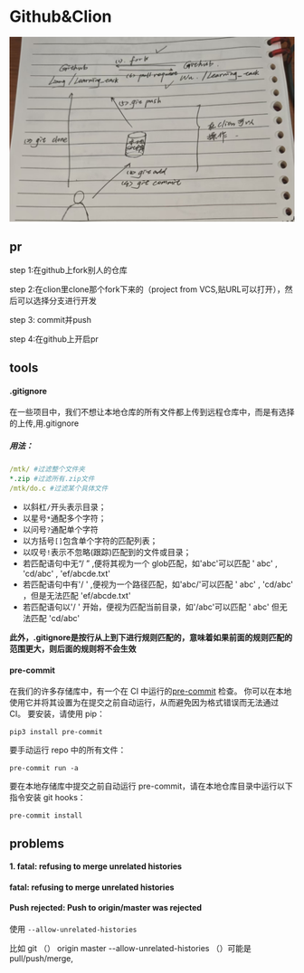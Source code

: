 # Github&Clion

![photo](../imgs/github.jpeg)



## pr

step 1:在github上fork别人的仓库

step 2:在clion里clone那个fork下来的（project from VCS,贴URL可以打开），然后可以选择分支进行开发

step 3: commit并push

step 4:在github上开启pr



## tools

#### .gitignore

在一些项目中，我们不想让本地仓库的所有文件都上传到远程仓库中，而是有选择的上传,用.gitignore

##### 用法：

```yaml
/mtk/ #过滤整个文件夹
*.zip #过滤所有.zip文件
/mtk/do.c #过滤某个具体文件
```

- 以斜杠`/`开头表示目录；
- 以星号`*`通配多个字符；
- 以问号`?`通配单个字符
- 以方括号`[]`包含单个字符的匹配列表；
- 以叹号`!`表示不忽略(跟踪)匹配到的文件或目录；
- 若匹配语句中无“/ ” ,便将其视为一个 glob匹配，如'abc'可以匹配 ' abc' , 'cd/abc' , 'ef/abcde.txt'
- 若匹配语句中有'/ ' ,便视为一个路径匹配，如'abc/'可以匹配 ' abc' , 'cd/abc' ，但是无法匹配 'ef/abcde.txt'
- 若匹配语句以'/ ' 开始，便视为匹配当前目录，如'/abc'可以匹配 ' abc' 但无法匹配 'cd/abc' 

**此外，.gitignore是按行从上到下进行规则匹配的，意味着如果前面的规则匹配的范围更大，则后面的规则将不会生效**

#### pre-commit

在我们的许多存储库中，有一个在 CI 中运行的[pre-commit](https://pre-commit.com/) 检查。 你可以在本地使用它并将其设置为在提交之前自动运行，从而避免因为格式错误而无法通过 CI。 要安装，请使用 pip：

```text
pip3 install pre-commit
```

要手动运行 repo 中的所有文件：

```text
pre-commit run -a
```

要在本地存储库中提交之前自动运行 pre-commit，请在本地仓库目录中运行以下指令安装 git hooks：

```text
pre-commit install
```



## problems

#### 1. fatal: refusing to merge unrelated histories

####     fatal: refusing to merge unrelated histories

####     Push rejected: Push to origin/master was rejected

使用 `--allow-unrelated-histories`

比如 git （） origin master --allow-unrelated-histories    （）可能是pull/push/merge,

